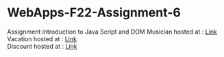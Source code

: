 # WebApps-F22-Assignment-6
Assignment introduction to Java Script and DOM
Musician hosted at : [Link](https://44-563-web-apps-f22.github.io/44563-webapps-assignment-6-nithish333.github.io/musician.html)<br>
Vacation hosted at : [Link](https://44-563-web-apps-f22.github.io/44563-webapps-assignment-6-nithish333.github.io/vacation.html)<br>
Discount hosted at : [Link](https://44-563-web-apps-f22.github.io/44563-webapps-assignment-6-nithish333.github.io/discount.html)
